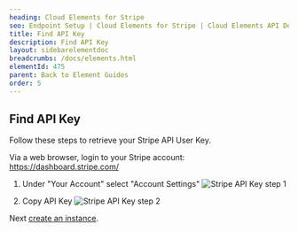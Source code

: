 ```yaml
---
heading: Cloud Elements for Stripe
seo: Endpoint Setup | Cloud Elements for Stripe | Cloud Elements API Docs
title: Find API Key
description: Find API Key
layout: sidebarelementdoc
breadcrumbs: /docs/elements.html
elementId: 475
parent: Back to Element Guides
order: 5
---
```


## Find API Key

Follow these steps to retrieve your Stripe API User Key.

Via a web browser, login to your Stripe account:
[https://dashboard.stripe.com/ ](https://dashboard.stripe.com/ )

1. Under "Your Account" select "Account Settings"
![Stripe API Key step 1](http://cloud-elements.com/wp-content/uploads/2016/05/StripeAPI1.png)

2. Copy API Key
![Stripe API Key step 2](http://cloud-elements.com/wp-content/uploads/2016/05/StripeAPI2.png)

Next [create an instance](stripe-create-instance.html).

